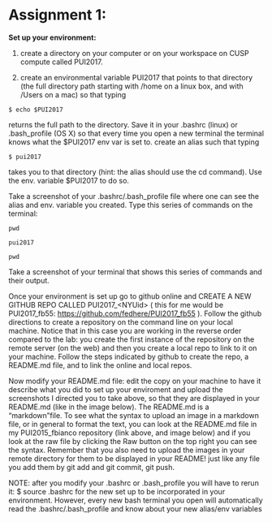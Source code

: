 # Assignment 1: 

**Set up your environment:**

1. create a directory on your computer or on your workspace on CUSP compute called PUI2017. 

2. create an environmental variable PUI2017 that points to that directory (the full directory path starting with /home on a linux box, and with /Users on a mac) so that typing 

```
$ echo $PUI2017
```
returns the full path to the directory. Save  it in your .bashrc (linux) or .bash_profile (OS X) so that every time you open a new terminal the terminal knows what the $PUI2017 env var is set to.
create an alias such that typing 

```
$ pui2017
```
takes you to that directory (hint: the alias should use the cd command). Use the env. variable $PUI2017 to do so. 

Take a screenshot of your .bashrc/.bash_profile file where one can see the alias and env. variable you created. Type this series of commands on the terminal:

``` 
pwd

pui2017

pwd
```
Take a screenshot of your terminal that shows this series of commands and their output. 

Once your environment is set up go to github online and CREATE A NEW GITHUB REPO CALLED PUI2017_\<NYUid\> ( this for me would be PUI2017_fb55: https://github.com/fedhere/PUI2017_fb55 ). Follow the github directions to create a repository on the command line on your local machine.  Notice that in this case you are working in the reverse order compared to the lab: you create the first instance of the repository on the remote server (on the web) and then you create a local repo to link to it on your machine. Follow the steps indicated by github to create the repo, a README.md file, and to link the online and local repos. 

Now modify your README.md file: edit the copy on your machine to have it describe what you did to set up your enviroment and upload the screenshots I directed you to take above, so that they are displayed in your README.md (like in the image below). The README.md is a “markdown”file. To see what the syntax to upload an image in a markdown file, or in general to format the text, you can look at the README.md file in my PUI2015_fbianco repository (link above, and image below) and if you look at the raw file by clicking the Raw button on the top right you can see the syntax. 
Remember that you also need to upload the images in your remote directory for them to be displayed in your README! just like any file you add them by git add and git commit, git push.

NOTE: after you modify your .bashrc or .bash_profile you will have to rerun it: 
$ source .bashrc 
for the new set up to be incorporated in your environment. However, every new bash terminal you open will automatically read the .bashrc/.bash_profile and know about your new alias/env variables
